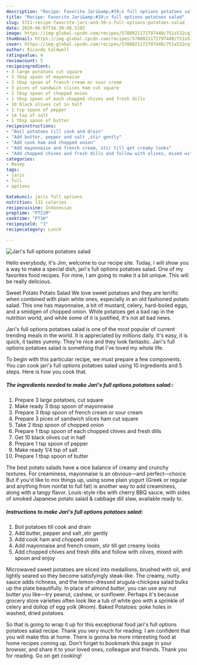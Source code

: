 ```yaml
---
description: "Recipe: Favorite Jari&amp;#39;s full options potatoes salad"
title: "Recipe: Favorite Jari&amp;#39;s full options potatoes salad"
slug: 5721-recipe-favorite-jari-and-39-s-full-options-potatoes-salad
date: 2020-06-07T16:39:48.510Z
image: https://img-global.cpcdn.com/recipes/5708021172797440/751x532cq70/jaris-full-options-potatoes-salad-recipe-main-photo.jpg
thumbnail: https://img-global.cpcdn.com/recipes/5708021172797440/751x532cq70/jaris-full-options-potatoes-salad-recipe-main-photo.jpg
cover: https://img-global.cpcdn.com/recipes/5708021172797440/751x532cq70/jaris-full-options-potatoes-salad-recipe-main-photo.jpg
author: Ricardo Caldwell
ratingvalue: 4
reviewcount: 5
recipeingredient:
- 3 large potatoes cut square
- 3 tbsp spoon of mayonnaise
- 3 tbsp spoon of french cream or sour cream
- 3 pices of sandwich slices ham cut square
- 2 tbsp spoon of chopped onion
- 1 tbsp spoon of each chopped chives and fresh dills
- 10 black olives cut in half
- 1 tsp spoon of pepper
- 14 tsp of salt
- 1 tbsp spoon of butter
recipeinstructions:
- "Boil potatoes till cook and drain"
- "Add butter, pepper and salt ,stir gently"
- "Add cook ham and chopped onion"
- "Add mayonnaise and french cream, stir till get creamy looks"
- "Add chopped chives and fresh dills and follow with olives, mixed with spoon and enjoy"
categories:
- Resep
tags:
- jaris
- full
- options

katakunci: jaris full options
nutrition: 131 calories
recipecuisine: Indonesian
preptime: "PT21M"
cooktime: "PT1H"
recipeyield: "3"
recipecategory: Lunch

---
```



![Jari&#39;s full options potatoes salad](https://img-global.cpcdn.com/recipes/5708021172797440/751x532cq70/jaris-full-options-potatoes-salad-recipe-main-photo.jpg)

Hello everybody, it's Jim, welcome to our recipe site. Today, I will show you a way to make a special dish, jari&#39;s full options potatoes salad. One of my favorites food recipes. For mine, I am going to make it a bit unique. This will be really delicious.

Sweet Potato Potato Salad We love sweet potatoes and they are terrific when combined with plain white ones, especially in an old fashioned potato salad. This one has mayonnaise, a bit of mustard, celery, hard-boiled eggs, and a smidgen of chopped onion. White potatoes get a bad rap in the nutrition world, and while some of it is justified, it&#39;s not all bad news.

Jari&#39;s full options potatoes salad is one of the most popular of current trending meals in the world. It is appreciated by millions daily. It's easy, it is quick, it tastes yummy. They're nice and they look fantastic. Jari&#39;s full options potatoes salad is something that I've loved my whole life.


To begin with this particular recipe, we must prepare a few components. You can cook jari&#39;s full options potatoes salad using 10 ingredients and 5 steps. Here is how you cook that.

##### The ingredients needed to make Jari&#39;s full options potatoes salad::

1. Prepare 3 large potatoes, cut square
1. Make ready 3 tbsp spoon of mayonnaise
1. Prepare 3 tbsp spoon of french cream or sour cream
1. Prepare 3 pices of sandwich slices ham cut square
1. Take 2 tbsp spoon of chopped onion
1. Prepare 1 tbsp spoon of each chopped chives and fresh dills
1. Get 10 black olives cut in half
1. Prepare 1 tsp spoon of pepper
1. Make ready 1/4 tsp of salt
1. Prepare 1 tbsp spoon of butter


The best potato salads have a nice balance of creamy and crunchy textures. For creaminess, mayonnaise is an obvious—and perfect—choice. But if you&#39;d like to mix things up, using some plain yogurt (Greek or regular and anything from nonfat to full fat) is another way to add creaminess, along with a tangy flavor. Louis-style ribs with cherry BBQ sauce, with sides of smoked Japanese potato salad &amp; cabbage dill slaw, available ready to. 

##### Instructions to make Jari&#39;s full options potatoes salad:

1. Boil potatoes till cook and drain
1. Add butter, pepper and salt ,stir gently
1. Add cook ham and chopped onion
1. Add mayonnaise and french cream, stir till get creamy looks
1. Add chopped chives and fresh dills and follow with olives, mixed with spoon and enjoy


Microwaved sweet potatoes are sliced into medallions, brushed with oil, and lightly seared so they become satisfyingly steak-like. The creamy, nutty sauce adds richness, and the lemon-dressed arugula-chickpea salad bulks up the plate beautifully. In place of almond butter, you can use any nut butter you like—try peanut, cashew, or sunflower. Perhaps it&#39;s because grocery store varieties often look like a tub of white goo with a sprinkle of celery and dollop of egg yolk (#nom). Baked Potatoes: poke holes in washed, dried potatoes. 

So that is going to wrap it up for this exceptional food jari&#39;s full options potatoes salad recipe. Thank you very much for reading. I am confident that you will make this at home. There is gonna be more interesting food at home recipes coming up. Don't forget to bookmark this page in your browser, and share it to your loved ones, colleague and friends. Thank you for reading. Go on get cooking!
